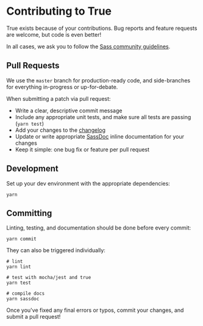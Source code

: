 # Contributing to True

True exists because of your contributions.
Bug reports and feature requests are welcome,
but code is even better!

In all cases,
we ask you to follow the
[Sass community guidelines](https://sass-lang.com/community-guidelines).

## Pull Requests

We use the `master` branch for production-ready code,
and side-branches for everything in-progress
or up-for-debate.

When submitting a patch via pull request:

- Write a clear, descriptive commit message
- Include any appropriate unit tests,
  and make sure all tests are passing (`yarn test`)
- Add your changes to the
  [changelog](https://github.com/oddbird/true/blob/master/CHANGELOG.md)
- Update or write appropriate [SassDoc](http://sassdoc.com/)
  inline documentation for your changes
- Keep it simple: one bug fix or feature per pull request

## Development

Set up your dev environment
with the appropriate dependencies:

```
yarn
```

## Committing

Linting, testing, and documentation
should be done before every commit:

```
yarn commit
```

They can also be triggered individually:

```
# lint
yarn lint

# test with mocha/jest and true
yarn test

# compile docs
yarn sassdoc
```

Once you've fixed any final errors or typos,
commit your changes, and submit a pull request!
